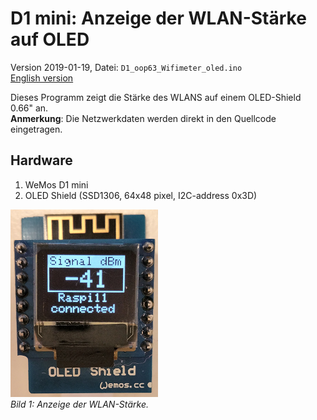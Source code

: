 # D1 mini: Anzeige der WLAN-St&auml;rke auf OLED
Version 2019-01-19, Datei: `D1_oop63_Wifimeter_oled.ino`   
[English version](./README.md "English version")   

Dieses Programm zeigt die St&auml;rke des WLANS auf einem OLED-Shield 0.66" an.   
__Anmerkung__: Die Netzwerkdaten werden direkt in den Quellcode eingetragen.   

## Hardware
1. WeMos D1 mini   
2. OLED Shield  (SSD1306, 64x48 pixel, I2C-address 0x3D)

![D1_WiFimeter](./images/D1_WiFimeter.png "D1mini als WLAN-Meter")   
_Bild 1: Anzeige der WLAN-St&auml;rke._ 
